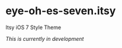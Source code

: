 eye-oh-es-seven.itsy
====================

Itsy iOS 7 Style Theme

_This is currently in development_


